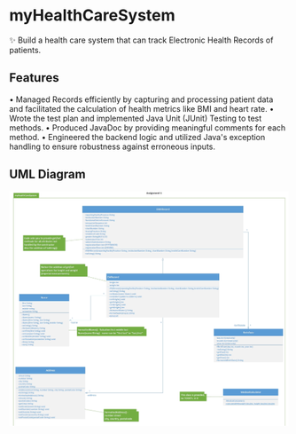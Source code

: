 # myHealthCareSystem
✨ Build a health care system that can track Electronic Health Records of patients.
## Features
• Managed Records efficiently by capturing and processing patient data and facilitated the calculation of health metrics like BMI and heart rate.
• Wrote the test plan and implemented Java Unit (JUnit) Testing to test methods.
• Produced JavaDoc by providing meaningful comments for each method.
• Engineered the backend logic and utilized Java's exception handling to ensure robustness against erroneous inputs.
## UML Diagram
![uml](image/UML.png)
